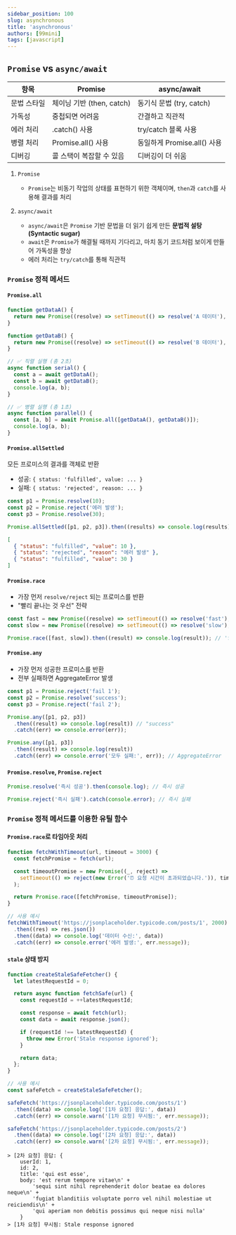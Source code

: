 ```yaml
---
sidebar_position: 100
slug: asynchronous
title: 'asynchronous'
authors: [99mini]
tags: [javascript]
---
```


<!-- 구현과 관련된 내용: 100 ~ -->

## `Promise` vs `async/await`

| 항목        | Promise                   | async/await                 |
| ----------- | ------------------------- | --------------------------- |
| 문법 스타일 | 체이닝 기반 (then, catch) | 동기식 문법 (try, catch)    |
| 가독성      | 중첩되면 어려움           | 간결하고 직관적             |
| 에러 처리   | .catch() 사용             | try/catch 블록 사용         |
| 병렬 처리   | Promise.all() 사용        | 동일하게 Promise.all() 사용 |
| 디버깅      | 콜 스택이 복잡할 수 있음  | 디버깅이 더 쉬움            |

1. `Promise`

   - `Promise`는 비동기 작업의 상태를 표현하기 위한 객체이며, `then`과 `catch`를 사용해 결과를 처리

2. `async/await`
   - `async/await`은 `Promise` 기반 문법을 더 읽기 쉽게 만든 **문법적 설탕(Syntactic sugar)**
   - `await`은 `Promise`가 해결될 때까지 기다리고, 마치 동기 코드처럼 보이게 만들어 가독성을 향상
   - 에러 처리는 `try/catch`를 통해 직관적

### `Promise` 정적 메서드

#### `Promise.all`

```javascript title="promise-all.js"
function getDataA() {
  return new Promise((resolve) => setTimeout(() => resolve('A 데이터'), 1000));
}

function getDataB() {
  return new Promise((resolve) => setTimeout(() => resolve('B 데이터'), 1000));
}

// ✅ 직렬 실행 (총 2초)
async function serial() {
  const a = await getDataA();
  const b = await getDataB();
  console.log(a, b);
}

// ✅ 병렬 실행 (총 1초)
async function parallel() {
  const [a, b] = await Promise.all([getDataA(), getDataB()]);
  console.log(a, b);
}
```

#### `Promise.allSettled`

모든 프로미스의 결과를 객체로 반환

- 성공: `{ status: 'fulfilled', value: ... }`
- 실패: `{ status: 'rejected', reason: ... }`

```javascript title="promise-allSettled.js"
const p1 = Promise.resolve(10);
const p2 = Promise.reject('에러 발생');
const p3 = Promise.resolve(30);

Promise.allSettled([p1, p2, p3]).then((results) => console.log(results));
```

```json title="promise-allSettled-output"
[
  { "status": "fulfilled", "value": 10 },
  { "status": "rejected", "reason": "에러 발생" },
  { "status": "fulfilled", "value": 30 }
]
```

#### `Promise.race`

- 가장 먼저 `resolve/reject` 되는 프로미스를 반환
- "빨리 끝나는 것 우선" 전략

```javascript title="promise-race.js"
const fast = new Promise((resolve) => setTimeout(() => resolve('fast'), 100));
const slow = new Promise((resolve) => setTimeout(() => resolve('slow'), 500));

Promise.race([fast, slow]).then((result) => console.log(result)); // 'fast'
```

#### `Promise.any`

- 가장 먼저 성공한 프로미스를 반환
- 전부 실패하면 AggregateError 발생

```javascript title="promise-any-resolve.js"
const p1 = Promise.reject('fail 1');
const p2 = Promise.resolve('success');
const p3 = Promise.reject('fail 2');

Promise.any([p1, p2, p3])
  .then((result) => console.log(result)) // "success"
  .catch((err) => console.error(err));
```

```javascript title="promise-any-reject.js"
Promise.any([p1, p3])
  .then((result) => console.log(result))
  .catch((err) => console.error('모두 실패:', err)); // AggregateError
```

#### `Promise.resolve`, `Promise.reject`

```javascript title="resolve-reject.js"
Promise.resolve('즉시 성공').then(console.log); // 즉시 성공

Promise.reject('즉시 실패').catch(console.error); // 즉시 실패
```

### `Promise` 정적 메서드를 이용한 유틸 함수

#### `Promise.race`로 타임아웃 처리

```javascript title="async-timeout.js"
function fetchWithTimeout(url, timeout = 3000) {
  const fetchPromise = fetch(url);

  const timeoutPromise = new Promise((_, reject) =>
    setTimeout(() => reject(new Error('⏰ 요청 시간이 초과되었습니다.')), timeout),
  );

  return Promise.race([fetchPromise, timeoutPromise]);
}

// 사용 예시
fetchWithTimeout('https://jsonplaceholder.typicode.com/posts/1', 2000)
  .then((res) => res.json())
  .then((data) => console.log('데이터 수신:', data))
  .catch((err) => console.error('에러 발생:', err.message));
```

#### `stale` 상태 방지

```javascript title="async-stale.js"
function createStaleSafeFetcher() {
  let latestRequestId = 0;

  return async function fetchSafe(url) {
    const requestId = ++latestRequestId;

    const response = await fetch(url);
    const data = await response.json();

    if (requestId !== latestRequestId) {
      throw new Error('Stale response ignored');
    }

    return data;
  };
}

// 사용 예시
const safeFetch = createStaleSafeFetcher();

safeFetch('https://jsonplaceholder.typicode.com/posts/1')
  .then((data) => console.log('[1차 요청] 응답:', data))
  .catch((err) => console.warn('[1차 요청] 무시됨:', err.message));

safeFetch('https://jsonplaceholder.typicode.com/posts/2')
  .then((data) => console.log('[2차 요청] 응답:', data))
  .catch((err) => console.warn('[2차 요청] 무시됨:', err.message));
```

```text title="output"
> [2차 요청] 응답: {
    userId: 1,
    id: 2,
    title: 'qui est esse',
    body: 'est rerum tempore vitae\n' +
        'sequi sint nihil reprehenderit dolor beatae ea dolores neque\n' +
        'fugiat blanditiis voluptate porro vel nihil molestiae ut reiciendis\n' +
        'qui aperiam non debitis possimus qui neque nisi nulla'
    }
> [1차 요청] 무시됨: Stale response ignored
```
